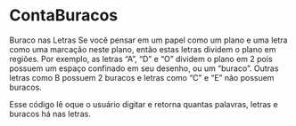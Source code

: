 # ContaBuracos

Buraco nas Letras
Se você pensar em um papel como um plano e uma letra como uma marcação neste plano, então estas letras dividem o plano em regiões. Por exemplo, as letras “A”, “D” e “O” dividem o plano em 2 pois possuem um espaço confinado em seu desenho, ou um “buraco”. Outras letras como B possuem 2 buracos e letras como “C” e “E” não possuem buracos.

Esse código lê oque o usuário digitar e retorna quantas palavras, letras e buracos há nas letras.
